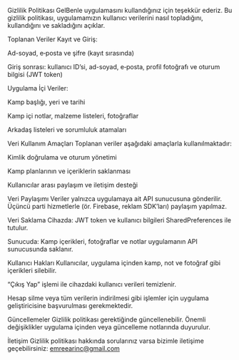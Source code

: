 Gizlilik Politikası
GelBenle uygulamasını kullandığınız için teşekkür ederiz. Bu gizlilik politikası, uygulamamızın kullanıcı verilerini nasıl topladığını, kullandığını ve sakladığını açıklar.

Toplanan Veriler
Kayıt ve Giriş:

Ad-soyad, e‑posta ve şifre (kayıt sırasında)

Giriş sonrası: kullanıcı ID’si, ad-soyad, e‑posta, profil fotoğrafı ve oturum bilgisi (JWT token)

Uygulama İçi Veriler:

Kamp başlığı, yeri ve tarihi

Kamp içi notlar, malzeme listeleri, fotoğraflar

Arkadaş listeleri ve sorumluluk atamaları

Veri Kullanım Amaçları
Toplanan veriler aşağıdaki amaçlarla kullanılmaktadır:

Kimlik doğrulama ve oturum yönetimi

Kamp planlarının ve içeriklerin saklanması

Kullanıcılar arası paylaşım ve iletişim desteği

Veri Paylaşımı
Veriler yalnızca uygulamaya ait API sunucusuna gönderilir. Üçüncü parti hizmetlerle (ör. Firebase, reklam SDK’ları) paylaşım yapılmaz.

Veri Saklama
Cihazda: JWT token ve kullanıcı bilgileri SharedPreferences ile tutulur.

Sunucuda: Kamp içerikleri, fotoğraflar ve notlar uygulamanın API sunucusunda saklanır.

Kullanıcı Hakları
Kullanıcılar, uygulama içinden kamp, not ve fotoğraf gibi içerikleri silebilir.

“Çıkış Yap” işlemi ile cihazdaki kullanıcı verileri temizlenir.

Hesap silme veya tüm verilerin indirilmesi gibi işlemler için uygulama geliştiricisine başvurulması gerekmektedir.

Güncellemeler
Gizlilik politikası gerektiğinde güncellenebilir. Önemli değişiklikler uygulama içinden veya güncelleme notlarında duyurulur.

İletişim
Gizlilik politikası hakkında sorularınız varsa bizimle iletişime geçebilirsiniz:
emreearinc@gmail.com
